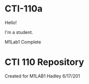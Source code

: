# CTI-110a

Hello!

I'm a student.

M1Lab1 Complete

# CTI 110 Repository
Created for M1LAB1
Hadley
6/17/201
